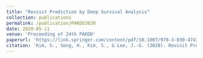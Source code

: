 ```yaml
---
title: "Revisit Prediction by Deep Survival Analysis"
collection: publications
permalink: /publication/PAKDD2020
date: 2020-05-11
venue: 'Proceeding of 24th PAKDD'
paperurl: 'https://link.springer.com/content/pdf/10.1007/978-3-030-47436-2_39.pdf'
citation: 'Kim, S., Song, H., Kim, S., & Lee, J.-G. (2020). Revisit Prediction by Deep Survival Analysis. PAKDD.'
---
```

